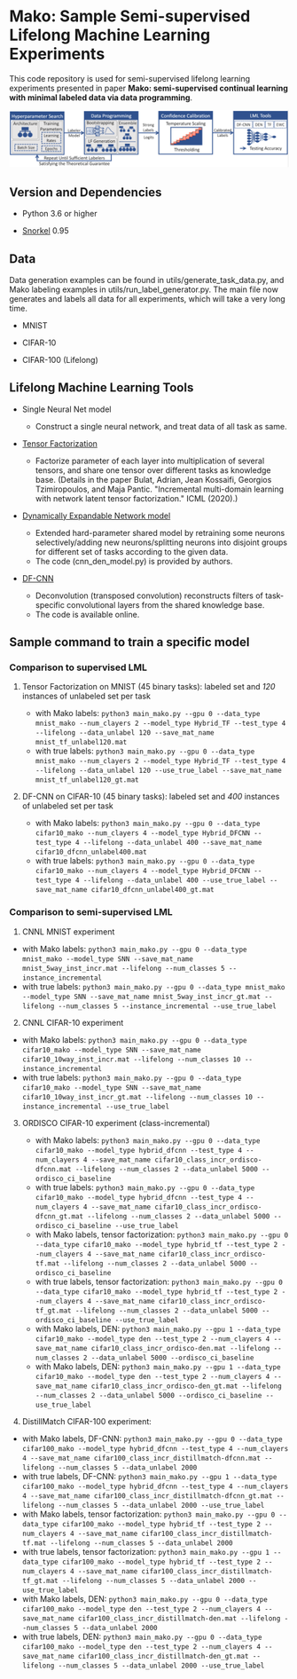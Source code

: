 # Mako: Sample Semi-supervised Lifelong Machine Learning Experiments

This code repository is used for semi-supervised lifelong learning experiments presented in paper **Mako: semi-supervised continual learning with minimal labeled data via data programming**.

![alt text](https://github.com/mako-anon/mako/blob/master/figs/workflow.png)

## Version and Dependencies
- Python 3.6 or higher

- [Snorkel](https://github.com/snorkel-team/snorkel) 0.95

## Data

Data generation examples can be found in utils/generate_task_data.py, and Mako labeling examples in utils/run_label_generator.py. The main file now generates and labels all data for all experiments, which will take a very long time.

- MNIST

- CIFAR-10

- CIFAR-100 (Lifelong)

## Lifelong Machine Learning Tools
- Single Neural Net model
    - Construct a single neural network, and treat data of all task as same.

- [Tensor Factorization](https://www.aaai.org/Papers/AAAI/2020GB/AAAI-BulatA.1460.pdf)
    - Factorize parameter of each layer into multiplication of several tensors, and share one tensor over different tasks as knowledge base. (Details in the paper Bulat, Adrian, Jean Kossaifi, Georgios Tzimiropoulos, and Maja Pantic. "Incremental multi-domain learning with network latent tensor factorization." ICML (2020).)

- [Dynamically Expandable Network model](https://arxiv.org/abs/1708.01547)
    - Extended hard-parameter shared model by retraining some neurons selectively/adding new neurons/splitting neurons into disjoint groups for different set of tasks according to the given data.
    - The code (cnn_den_model.py) is provided by authors.

- [DF-CNN](https://proceedings.mlr.press/v139/lee21a.html)
    - Deconvolution (transposed convolution) reconstructs filters of task-specific convolutional layers from the shared knowledge base.
    - The code is available online.

## Sample command to train a specific model
### Comparison to supervised LML
1. Tensor Factorization on MNIST (45 binary tasks): labeled set and *120* instances of unlabeled set per task

    - with Mako labels: ```python3 main_mako.py --gpu 0 --data_type mnist_mako --num_clayers 2 --model_type Hybrid_TF --test_type 4 --lifelong --data_unlabel 120 --save_mat_name mnist_tf_unlabel120.mat```
    - with true labels: ```python3 main_mako.py --gpu 0 --data_type mnist_mako --num_clayers 2 --model_type Hybrid_TF --test_type 4 --lifelong --data_unlabel 120 --use_true_label --save_mat_name mnist_tf_unlabel120_gt.mat```

2. DF-CNN on CIFAR-10 (45 binary tasks): labeled set and *400* instances of unlabeled set per task

    - with Mako labels: ```python3 main_mako.py --gpu 0 --data_type cifar10_mako --num_clayers 4 --model_type Hybrid_DFCNN --test_type 4 --lifelong --data_unlabel 400 --save_mat_name cifar10_dfcnn_unlabel400.mat```
    - with true labels: ```python3 main_mako.py --gpu 0 --data_type cifar10_mako --num_clayers 4 --model_type Hybrid_DFCNN --test_type 4 --lifelong --data_unlabel 400 --use_true_label --save_mat_name cifar10_dfcnn_unlabel400_gt.mat```

### Comparison to semi-supervised LML
1. CNNL MNIST experiment

  - with Mako labels: ```python3 main_mako.py --gpu 0 --data_type mnist_mako --model_type SNN --save_mat_name mnist_5way_inst_incr.mat --lifelong --num_classes 5 --instance_incremental```
  - with true labels: ```python3 main_mako.py --gpu 0 --data_type mnist_mako --model_type SNN --save_mat_name mnist_5way_inst_incr_gt.mat --lifelong --num_classes 5 --instance_incremental --use_true_label```

2. CNNL CIFAR-10 experiment

  - with Mako labels: ```python3 main_mako.py --gpu 0 --data_type cifar10_mako --model_type SNN --save_mat_name cifar10_10way_inst_incr.mat --lifelong --num_classes 10 --instance_incremental```
  - with true labels: ```python3 main_mako.py --gpu 0 --data_type cifar10_mako --model_type SNN --save_mat_name cifar10_10way_inst_incr_gt.mat --lifelong --num_classes 10 --instance_incremental --use_true_label```

3. ORDISCO CIFAR-10 experiment (class-incremental)

    - with Mako labels: ```python3 main_mako.py --gpu 0 --data_type cifar10_mako --model_type hybrid_dfcnn --test_type 4 --num_clayers 4 --save_mat_name cifar10_class_incr_ordisco-dfcnn.mat --lifelong --num_classes 2 --data_unlabel 5000 --ordisco_ci_baseline```
    - with true labels: ```python3 main_mako.py --gpu 0 --data_type cifar10_mako --model_type hybrid_dfcnn --test_type 4 --num_clayers 4 --save_mat_name cifar10_class_incr_ordisco-dfcnn_gt.mat --lifelong --num_classes 2 --data_unlabel 5000 --ordisco_ci_baseline --use_true_label```
    - with Mako labels, tensor factorization: ```python3 main_mako.py --gpu 0 --data_type cifar10_mako --model_type hybrid_tf --test_type 2 --num_clayers 4 --save_mat_name cifar10_class_incr_ordisco-tf.mat --lifelong --num_classes 2 --data_unlabel 5000 --ordisco_ci_baseline```
    - with true labels, tensor factorization: ```python3 main_mako.py --gpu 0 --data_type cifar10_mako --model_type hybrid_tf --test_type 2 --num_clayers 4 --save_mat_name cifar10_class_incr_ordisco-tf_gt.mat --lifelong --num_classes 2 --data_unlabel 5000 --ordisco_ci_baseline --use_true_label```
    - with Mako labels, DEN: ```python3 main_mako.py --gpu 1 --data_type cifar10_mako --model_type den --test_type 2 --num_clayers 4 --save_mat_name cifar10_class_incr_ordisco-den.mat --lifelong --num_classes 2 --data_unlabel 5000 --ordisco_ci_baseline```
    - with Mako labels, DEN: ```python3 main_mako.py --gpu 1 --data_type cifar10_mako --model_type den --test_type 2 --num_clayers 4 --save_mat_name cifar10_class_incr_ordisco-den_gt.mat --lifelong --num_classes 2 --data_unlabel 5000 --ordisco_ci_baseline --use_true_label```

4. DistillMatch CIFAR-100 experiment:

  - with Mako labels, DF-CNN: ```python3 main_mako.py --gpu 0 --data_type cifar100_mako --model_type hybrid_dfcnn --test_type 4 --num_clayers 4 --save_mat_name cifar100_class_incr_distillmatch-dfcnn.mat --lifelong --num_classes 5 --data_unlabel 2000```
  - with true labels, DF-CNN: ```python3 main_mako.py --gpu 1 --data_type cifar100_mako --model_type hybrid_dfcnn --test_type 4 --num_clayers 4 --save_mat_name cifar100_class_incr_distillmatch-dfcnn_gt.mat --lifelong --num_classes 5 --data_unlabel 2000 --use_true_label```
  - with Mako labels, tensor factorization: ```python3 main_mako.py --gpu 0 --data_type cifar100_mako --model_type hybrid_tf --test_type 2 --num_clayers 4 --save_mat_name cifar100_class_incr_distillmatch-tf.mat --lifelong --num_classes 5 --data_unlabel 2000```
  - with true labels, tensor factorization: ```python3 main_mako.py --gpu 1 --data_type cifar100_mako --model_type hybrid_tf --test_type 2 --num_clayers 4 --save_mat_name cifar100_class_incr_distillmatch-tf_gt.mat --lifelong --num_classes 5 --data_unlabel 2000 --use_true_label```
  - with Mako labels, DEN: ```python3 main_mako.py --gpu 0 --data_type cifar100_mako --model_type den --test_type 2 --num_clayers 4 --save_mat_name cifar100_class_incr_distillmatch-den.mat --lifelong --num_classes 5 --data_unlabel 2000```
  - with true labels, DEN: ```python3 main_mako.py --gpu 0 --data_type cifar100_mako --model_type den --test_type 2 --num_clayers 4 --save_mat_name cifar100_class_incr_distillmatch-den_gt.mat --lifelong --num_classes 5 --data_unlabel 2000 --use_true_label```
